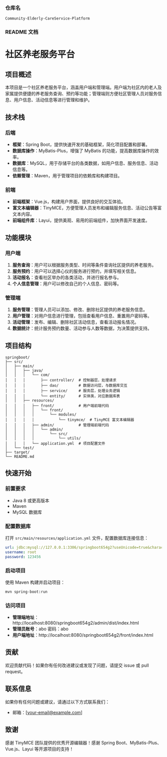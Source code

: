 ### 仓库名
`Community-Elderly-CareService-Platform`

### README 文档

# 社区养老服务平台

## 项目概述
本项目是一个社区养老服务平台，涵盖用户端和管理端。用户端为社区内的老人及家属提供便捷的养老服务查询、预约等功能；管理端则方便社区管理人员对服务信息、用户信息、活动信息等进行管理和维护。

## 技术栈
### 后端
- **框架**：Spring Boot，提供快速开发的基础框架，简化项目配置和部署。
- **数据库操作**：MyBatis-Plus，增强了 MyBatis 的功能，提高数据库操作的效率。
- **数据库**：MySQL，用于存储平台的各类数据，如用户信息、服务信息、活动信息等。
- **依赖管理**：Maven，用于管理项目的依赖库和构建项目。

### 前端
- **前端框架**：Vue.js，构建用户界面，提供良好的交互体验。
- **富文本编辑器**：TinyMCE，方便管理人员发布和编辑服务信息、活动公告等富文本内容。
- **前端组件库**：Layui，提供美观、易用的前端组件，加快界面开发速度。

## 功能模块

### 用户端
1. **服务查询**：用户可以根据服务类型、时间等条件查询社区提供的养老服务。
2. **服务预约**：用户可以选择心仪的服务进行预约，并填写相关信息。
3. **活动报名**：查看社区举办的各类活动，并进行报名参与。
4. **个人信息管理**：用户可以修改自己的个人信息、密码等。

### 管理端
1. **服务管理**：管理人员可以添加、修改、删除社区提供的养老服务信息。
2. **用户管理**：对用户信息进行管理，包括查看用户信息、重置用户密码等。
3. **活动管理**：发布、编辑、删除社区活动信息，查看活动报名情况。
4. **数据统计**：统计服务预约数量、活动参与人数等数据，为决策提供支持。

## 项目结构
```
springboot/
├── src/
│   ├── main/
│   │   ├── java/
│   │   │   └── com/
│   │   │       ├── controller/  # 控制器层，处理请求
│   │   │       ├── dao/         # 数据访问层，与数据库交互
│   │   │       ├── service/     # 服务层，处理业务逻辑
│   │   │       └── entity/      # 实体类，对应数据库表
│   │   ├── resources/
│   │   │   ├── front/           # 用户端前端代码
│   │   │   │   └── front/
│   │   │   │       └── modules/
│   │   │   │           └── tinymce/  # TinyMCE 富文本编辑器
│   │   │   ├── admin/           # 管理端前端代码
│   │   │   │   └── admin/
│   │   │   │       └── src/
│   │   │   │           └── utils/
│   │   │   └── application.yml  # 项目配置文件
│   └── test/
├── target/
└── README.md
```

## 快速开始
### 前置要求
- Java 8 或更高版本
- Maven
- MySQL 数据库

### 配置数据库
打开 `src/main/resources/application.yml` 文件，配置数据库连接信息：
```yaml
url: jdbc:mysql://127.0.0.1:3306/springboot654g2?useUnicode=true&characterEncoding=utf-8&useJDBCCompliantTimezoneShift=true&useLegacyDatetimeCode=false&serverTimezone=UTC
username: root
password: 123456
```

### 启动项目
使用 Maven 构建并启动项目：
```sh
mvn spring-boot:run
```

### 访问项目
- **管理端地址**：http://localhost:8080/springboot654g2/admin/dist/index.html
- **管理员账号**：abo  密码：abo
- **用户端地址**：http://localhost:8080/springboot654g2/front/index.html

## 贡献
欢迎贡献代码！如果你有任何改进建议或发现了问题，请提交 issue 或 pull request。

## 联系信息
如果你有任何问题或建议，请通过以下方式联系我们：
- 邮箱：[your-email@example.com]

## 致谢
感谢 TinyMCE 团队提供的优秀开源编辑器！感谢 Spring Boot、MyBatis-Plus、Vue.js、Layui 等开源项目的支持！

